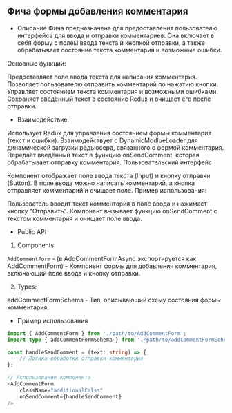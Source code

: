 ## Фича формы добавления комментария

- Описание
Фича  предназначена для предоставления пользователю интерфейса для ввода и отправки комментариев. Она включает в себя форму с полем ввода текста и кнопкой отправки, а также обрабатывает состояние текста комментария и возможные ошибки.

Основные функции:

Предоставляет поле ввода текста для написания комментария.
Позволяет пользователю отправить комментарий по нажатию кнопки.
Управляет состоянием текста комментария и возможными ошибками.
Сохраняет введённый текст в состояние Redux и очищает его после отправки.

- Взаимодействие:

Использует Redux для управления состоянием формы комментария (текст и ошибки).
Взаимодействует с DynamicModlueLoader для динамической загрузки редьюсера, связанного с формой комментария.
Передаёт введённый текст в функцию onSendComment, которая обрабатывает отправку комментария.
Пользовательский интерфейс:

Компонент отображает поле ввода текста (Input) и кнопку отправки (Button).
В поле ввода можно написать комментарий, а кнопка отправляет комментарий и очищает поле.
Пример использования:

Пользователь вводит текст комментария в поле ввода и нажимает кнопку "Отправить". Компонент вызывает функцию onSendComment с текстом комментария и очищает поле ввода.

- Public API

1. Components:

`AddCommentForm` - (в AddCommentFormAsync экспортируется как AddCommentForm) - Компонент формы для добавления комментария, включающий поле ввода и кнопку отправки.

2. Types:

addCommentFormSchema - Тип, описывающий схему состояния формы комментария.

- Пример использования

```typescript jsx
import { AddCommentForm } from './path/to/AddCommentForm';
import type { addCommentFormSchema } from './path/to/addCommentFormSchema';

const handleSendComment = (text: string) => {
    // Логика обработки отправки комментария
};

// Использование компонента
<AddCommentForm
    className="additionalCalss"
    onSendComment={handleSendComment}
/>

```